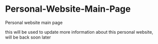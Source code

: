 Personal-Website-Main-Page
==========================

Personal website main page

this will be used to update more information about this personal website, will be back soon 
 later
